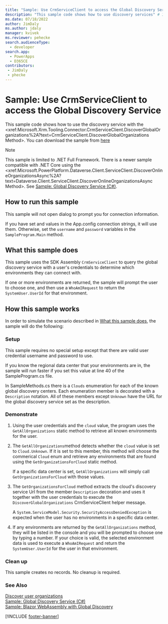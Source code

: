 ```yaml
---
title: "Sample: Use CrmServiceClient to access the Global Discovery Service (Microsoft Dataverse) | Microsoft Docs" # Intent and product brand in a unique string of 43-59 chars including spaces
description: "This sample code shows how to use discovery services" # 115-145 characters including spaces. This abstract displays in the search result.
ms.date: 07/18/2022
author: JimDaly
ms.author: jdaly
manager: kvivek
ms.reviewer: pehecke
search.audienceType: 
  - developer
search.app: 
  - PowerApps
  - D365CE
contributors:
 - JimDaly
 - phecke
---
```

# Sample: Use CrmServiceClient to access the Global Discovery Service

This sample code shows how to use the discovery service with the <xref:Microsoft.Xrm.Tooling.Connector.CrmServiceClient.DiscoverGlobalOrganizations%2A?text=CrmServiceClient.DiscoverGlobalOrganizations Method>. You can download the sample from [here](https://github.com/Microsoft/PowerApps-Samples/tree/master/cds/orgsvc/C%23/DiscoveryService)

> [!NOTE]
> This sample is limited to .NET Full Framework.
> There is a newer sample compatible with .NET Core using the <xref:Microsoft.PowerPlatform.Dataverse.Client.ServiceClient.DiscoverOnlineOrganizationsAsync%2A?text=Dataverse.Client.ServiceClient.DiscoverOnlineOrganizationsAsync Method>. See [Sample: Global Discovery Service (C#)](sample-global-discovery-service-csharp.md).

## How to run this sample

This sample will not open dialog to prompt you for connection information.

If you have set  and  values in the App.config connection strings, it will use them. Otherwise, set the `username` and `password` variables in the `SampleProgram.Main` method.

## What this sample does

This sample uses the SDK Assembly `CrmServiceClient` to query the global discovery service with a user's credentials to determine which environments they can connect with.

If one or more environments are returned, the sample will prompt the user to choose one, and then use a `WhoAmIRequest` to return the `SystemUser.UserId` for that environment.

## How this sample works

In order to simulate the scenario described in [What this sample does](#what-this-sample-does), the sample will do the following:

### Setup

This sample requires no special setup except that there are valid user credential username and password to use.

If you know the regional data center that your environments are in, the sample will run faster if you set this value at line 40 of the SampleProgram.cs file.

In SampleMethods.cs there is a `Clouds` enumeration for each of the known global discovery centers. Each enumeration member is decorated with a `Description` notation. All of these members except `Unknown` have the URL for the global discovery service set as the description. 


### Demonstrate

1. Using the user credentials and the `cloud` value, the program uses the `GetAllOrganizations` static method to retrieve all known environments for the user.
1. The `GetAllOrganizations`method detects whether the `cloud` value is set to `Cloud.Unknown`. If it is set to this member, this method will choose the commerical `Cloud` enum and retrieve any environments that are found using the `GetOrganizationsForCloud` static method.

    If a specific data center is set, `GetAllOrganizations` will simply call `GetOrganizationsForCloud` with those values.

1. The `GetOrganizationsForCloud` method extracts the cloud's discovery service Url from the member `Description` decoration and uses it together with the user credentials to execute the `DiscoverGlobalOrganizations` CrmServiceClient helper message.

    A `System.ServiceModel.Security.SecurityAccessDeniedException` is expected when the user has no environments in a specific data center.

1. If any environments are returned by the `GetAllOrganizations` method, they will be listed in the console and you will be prompted to choose one by typing a number. If your choice is valid, the selected environment data is used to execute a `WhoAmIRequest` and return the `SystemUser.UserId` for the user in that environment.

### Clean up

This sample creates no records. No cleanup is required.

### See Also

[Discover user organizations](discovery-service.md)<br />
[Sample: Global Discovery Service (C#)](sample-global-discovery-service-csharp.md)<br />
[Sample: Blazor WebAssembly with Global Discovery](sample-blazor-web-assembly-global-discovery.md)


[!INCLUDE [footer-banner](../../includes/footer-banner.md)]
